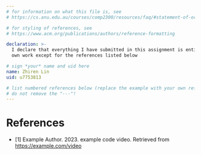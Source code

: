 ```yaml
---
# for information on what this file is, see
# https://cs.anu.edu.au/courses/comp2300/resources/faq/#statement-of-originality

# for styling of references, see
# https://www.acm.org/publications/authors/reference-formatting

declaration: >-
  I declare that everything I have submitted in this assignment is entirely my
  own work except for the references listed below

# sign *your* name and uid here
name: Zhiren Lin
uid: u7753813

# list numbered references below (replace the example with your own references)
# do not remove the "---"!
---
```

# References
- [1] Example Author. 2023. example code video. Retrieved from https://example.com/video
